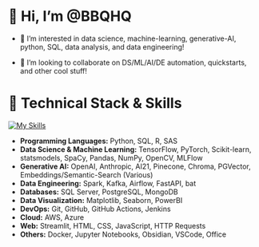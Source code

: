 # 👋 Hi, I’m @BBQHQ
<!---  --->
- 👀 I’m interested in data science, machine-learning, generative-AI, python, SQL, data analysis, and data engineering!
<!--- 🌱 I’m currently learning patience and positivity --->
- 💞️ I’m looking to collaborate on DS/ML/AI/DE automation, quickstarts, and other cool stuff!



# 🔧 **Technical Stack & Skills**
[![My Skills](https://skillicons.dev/icons?i=azure,aws,py,postgres,html,css,obsidian,bash,docker,kafka,opencv,r,sklearn,pytorch,tensorflow)](https://skillicons.dev)
<!---
BBQHQ/BBQHQ is a ✨ special ✨ repository because its `README.md` (this file) appears on your GitHub profile.
You can click the Preview link to take a look at your changes.
--->
- **Programming Languages:** Python, SQL, R, SAS
- **Data Science & Machine Learning:** TensorFlow, PyTorch, Scikit-learn, statsmodels, SpaCy, Pandas, NumPy, OpenCV, MLFlow
- **Generative AI:** OpenAI, Anthropic, AI21, Pinecone, Chroma, PGVector, Embeddings/Semantic-Search (Various)
- **Data Engineering:** Spark, Kafka, Airflow, FastAPI, bat
- **Databases:** SQL Server, PostgreSQL, MongoDB
- **Data Visualization:** Matplotlib, Seaborn, PowerBI
- **DevOps:** Git, GitHub, GitHub Actions, Jenkins
- **Cloud:** AWS, Azure
- **Web:** Streamlit, HTML, CSS, JavaScript, HTTP Requests
- **Others:** Docker, Jupyter Notebooks, Obsidian, VSCode, Office
